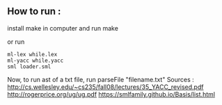 ## How to run : 
install make in computer and run make

or run 

    ml-lex while.lex
	ml-yacc while.yacc
	sml loader.sml

Now, to run ast of a txt file, run parseFile "filename.txt"
Sources : 
http://cs.wellesley.edu/~cs235/fall08/lectures/35_YACC_revised.pdf
http://rogerprice.org/ug/ug.pdf
https://smlfamily.github.io/Basis/list.html
